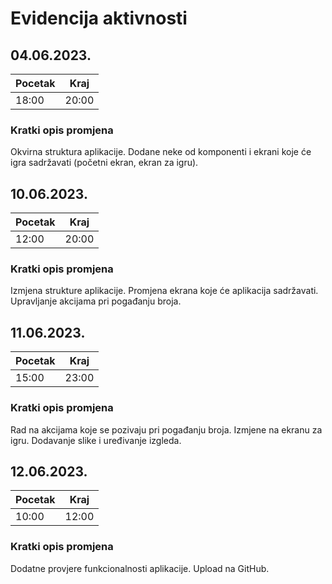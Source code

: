 # Evidencija aktivnosti
## 04.06.2023.
Pocetak | Kraj
------- | ----
18:00   | 20:00
### Kratki opis promjena
Okvirna struktura aplikacije.
Dodane neke od komponenti i ekrani koje će igra sadržavati (početni ekran, ekran za igru).

## 10.06.2023.
Pocetak | Kraj
------- | ----
12:00   | 20:00
### Kratki opis promjena
Izmjena strukture aplikacije.
Promjena ekrana koje će aplikacija sadržavati.
Upravljanje akcijama pri pogađanju broja.

## 11.06.2023.
Pocetak | Kraj
------- | ----
15:00   | 23:00
### Kratki opis promjena
Rad na akcijama koje se pozivaju pri pogađanju broja.
Izmjene na ekranu za igru.
Dodavanje slike i uređivanje izgleda.

## 12.06.2023.
Pocetak | Kraj
------- | ----
10:00   | 12:00
### Kratki opis promjena
Dodatne provjere funkcionalnosti aplikacije.
Upload na GitHub.



